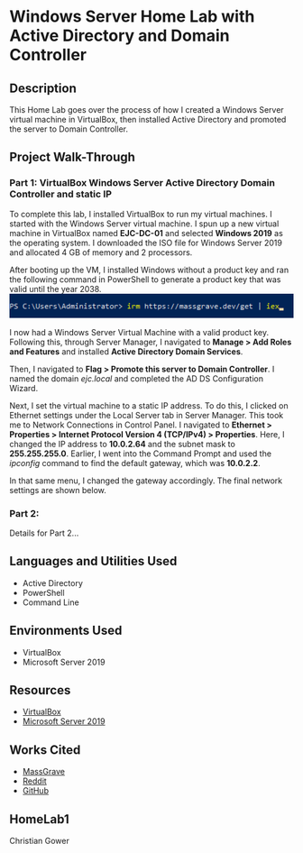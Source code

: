 <!DOCTYPE html>
<body>
    <h1>Windows Server Home Lab with Active Directory and Domain Controller</h1>
    <h2>Description</h2>
    <p>This Home Lab goes over the process of how I created a Windows Server virtual machine in VirtualBox, then installed Active Directory and promoted the server to Domain Controller.</p>
    <h2>Project Walk-Through</h2>
    <h3>Part 1: VirtualBox Windows Server Active Directory Domain Controller and static IP</h3>
    <p>To complete this lab, I installed VirtualBox to run my virtual machines. I started with the Windows Server virtual machine. I spun up a new virtual machine in VirtualBox named <strong>EJC-DC-01</strong> and selected <strong>Windows 2019</strong> as the operating system. I downloaded the ISO file for Windows Server 2019 and allocated 4 GB of memory and 2 processors.</p>
    <p>After booting up the VM, I installed Windows without a product key and ran the following command in PowerShell to generate a product key that was valid until the year 2038. <br><img src="HomeLab1_Pics\image1.png" alt="Image description" width="600"></p><p>I now had a Windows Server Virtual Machine with a valid product key. Following this, through Server Manager, I navigated to <strong>Manage > Add Roles and Features</strong> and installed <strong>Active Directory Domain Services</strong>.</p>
    <p>Then, I navigated to <strong>Flag > Promote this server to Domain Controller</strong>. I named the domain <em>ejc.local</em> and completed the AD DS Configuration Wizard.</p>
    <p>Next, I set the virtual machine to a static IP address. To do this, I clicked on Ethernet settings under the Local Server tab in Server Manager. This took me to Network Connections in Control Panel. I navigated to <strong>Ethernet > Properties > Internet Protocol Version 4 (TCP/IPv4) > Properties</strong>. Here, I changed the IP address to <strong>10.0.2.64</strong> and the subnet mask to <strong>255.255.255.0</strong>. Earlier, I went into the Command Prompt and used the <em>ipconfig</em> command to find the default gateway, which was <strong>10.0.2.2</strong>.</p>
    <p>In that same menu, I changed the gateway accordingly. The final network settings are shown below.</p>
    <h3>Part 2:</h3>
    <p>Details for Part 2...</p>
    <h2>Languages and Utilities Used</h2>
    <ul>
        <li>Active Directory</li>
        <li>PowerShell</li>
        <li>Command Line</li>
    </ul>
    <h2>Environments Used</h2>
    <ul>
        <li>VirtualBox</li>
        <li>Microsoft Server 2019</li>
    </ul>
    <h2>Resources</h2>
    <ul>
        <li><a href="https://www.virtualbox.org/wiki/Downloads" target="_blank">VirtualBox</a></li>
        <li><a href="https://www.microsoft.com/en-us/evalcenter/download-windows-server-2019" target="_blank">Microsoft Server 2019</a></li>
    </ul>
    <h2>Works Cited</h2>
    <ul>
        <li><a href="https://massgrave.dev/" target="_blank">MassGrave</a></li>
        <li><a href="https://www.reddit.com/r/sysadmin/comments/15pkzym/windows_server_2019_license/" target="_blank">Reddit</a></li>
        <li><a href="https://github.com/JonCyberGuy/ActiveDirectoryLab/blob/main/README.md?plain=1" target="_blank">GitHub</a></li>
    </ul>
    <h2>HomeLab1</h2>
    <p>Christian Gower</p>
    <!-- Images can be included with the following HTML format -->
    <!-- <img src="image1.png" alt="Image description" width="600"> -->
</body>
</html>
